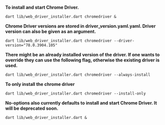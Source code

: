 **To install and start Chrome Driver.**

`dart lib/web_driver_installer.dart chromedriver &`

**Chrome Driver versions are stored in driver_version.yaml.yaml. Driver version can also be given as an argument.**

`dart lib/web_driver_installer.dart chromedriver --driver-version="78.0.3904.105"`

**There might be an already installed version of the driver. If one wants to override they can use the following flag, otherwise the existing driver is used.**

`dart lib/web_driver_installer.dart chromedriver --always-install`

**To only install the chrome driver**

`dart lib/web_driver_installer.dart chromedriver --install-only`

**No-options also currently defaults to install and start Chrome Driver. It will be deprecated soon.**

`dart lib/web_driver_installer.dart &`
